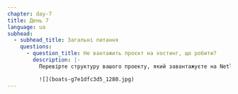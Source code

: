 ```yaml
---
chapter: day-7
title: День 7
language: ua
subhead:
  - subhead_title: Загальні питання
    questions:
      - question_title: Н﻿е вантажить проєкт на хостинг, що робити?
        description: |-
          Перевірте структуру вашого проекту, який завантажуєте на Netlify

          ![](boats-g7e1dfc3d5_1280.jpg)
---
```

